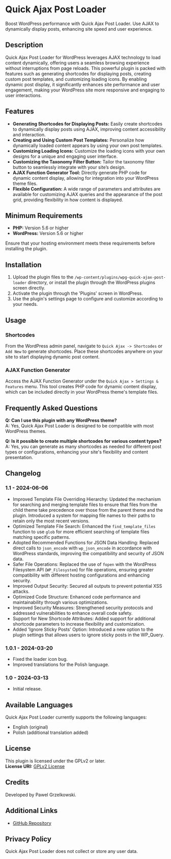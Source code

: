 # Quick Ajax Post Loader

Boost WordPress performance with Quick Ajax Post Loader. Use AJAX to dynamically display posts, enhancing site speed and user experience.

## Description

Quick Ajax Post Loader for WordPress leverages AJAX technology to load content dynamically, offering users a seamless browsing experience without interruptions from page reloads. This powerful plugin is packed with features such as generating shortcodes for displaying posts, creating custom post templates, and customizing loading icons. By enabling dynamic post display, it significantly enhances site performance and user engagement, making your WordPress site more responsive and engaging to user interactions.

## Features

- **Generating Shortcodes for Displaying Posts:** Easily create shortcodes to dynamically display posts using AJAX, improving content accessibility and interaction.
- **Creating and Using Custom Post Templates:** Personalize how dynamically loaded content appears by using your own post templates.
- **Customizing Loading Icons:** Customize the loading icons with your own designs for a unique and engaging user interface.
- **Customizing the Taxonomy Filter Button:** Tailor the taxonomy filter button to seamlessly integrate with your site’s design.
- **AJAX Function Generator Tool:** Directly generate PHP code for dynamic content display, allowing for integration into your WordPress theme files.
- **Flexible Configuration:** A wide range of parameters and attributes are available for customizing AJAX queries and the appearance of the post grid, providing flexibility in how content is displayed.

## Minimum Requirements

- **PHP:** Version 5.6 or higher
- **WordPress:** Version 5.6 or higher

Ensure that your hosting environment meets these requirements before installing the plugin.

## Installation

1. Upload the plugin files to the `/wp-content/plugins/wpg-quick-ajax-post-loader` directory, or install the plugin through the WordPress plugins screen directly.
2. Activate the plugin through the 'Plugins' screen in WordPress.
3. Use the plugin's settings page to configure and customize according to your needs.

## Usage

### Shortcodes

From the WordPress admin panel, navigate to `Quick Ajax -> Shortcodes` or `Add New` to generate shortcodes. Place these shortcodes anywhere on your site to start displaying dynamic post content.

### AJAX Function Generator

Access the AJAX Function Generator under the `Quick Ajax > Settings & Features` menu. This tool creates PHP code for dynamic content display, which can be included directly in your WordPress theme's template files.

## Frequently Asked Questions

**Q: Can I use this plugin with any WordPress theme?**  
A: Yes, Quick Ajax Post Loader is designed to be compatible with most WordPress themes.

**Q: Is it possible to create multiple shortcodes for various content types?**  
A: Yes, you can generate as many shortcodes as needed for different post types or configurations, enhancing your site's flexibility and content presentation.

## Changelog

### 1.1 - 2024-06-06
- Improved Template File Overriding Hierarchy: Updated the mechanism for searching and merging template files to ensure that files from the child theme take precedence over those from the parent theme and the plugin. Introduced a system for mapping file names to their paths to retain only the most recent versions.
- Optimized Template File Search: Enhanced the `find_template_files` function to use `glob` for more efficient searching of template files matching specific patterns.
- Adopted Recommended Functions for JSON Data Handling: Replaced direct calls to `json_encode` with `wp_json_encode` in accordance with WordPress standards, improving the compatibility and security of JSON data.
- Safer File Operations: Replaced the use of `fopen` with the WordPress Filesystem API (`WP_Filesystem`) for file operations, ensuring greater compatibility with different hosting configurations and enhancing security.
- Improved Output Security: Secured all outputs to prevent potential XSS attacks.
- Optimized Code Structure: Enhanced code performance and maintainability through various optimizations.
- Improved Security Measures: Strengthened security protocols and addressed vulnerabilities to enhance overall code safety.
- Support for New Shortcode Attributes: Added support for additional shortcode parameters to increase flexibility and customization.
- Added 'Ignore Sticky Posts' Option: Introduced a new option to the plugin settings that allows users to ignore sticky posts in the WP_Query.

### 1.0.1 - 2024-03-20
- Fixed the loader icon bug.
- Improved translations for the Polish language.

### 1.0 - 2024-03-13
- Initial release.

## Available Languages

Quick Ajax Post Loader currently supports the following languages:
- English (original)
- Polish (additional translation added)

## License

This plugin is licensed under the GPLv2 or later.  
**License URI:** [GPLv2 License](https://www.gnu.org/licenses/gpl-2.0.html)

## Credits

Developed by Pawel Grzelkowski.

## Additional Links

- [GitHub Repository](https://github.com/grzelkowski/wpg-quick-ajax-post-loader/)

## Privacy Policy

Quick Ajax Post Loader does not collect or store any user data.
